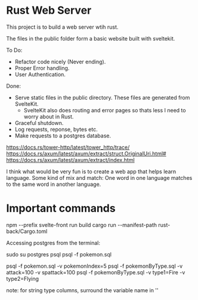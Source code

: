 # Rust Web Server

This project is to build a web server wtih rust.

The files in the public folder form a basic website built with sveltekit.

To Do:

- Refactor code nicely (Never ending).
- Proper Error handling.
- User Authentication.

Done:

- Serve static files in the public directory. These files are generated from SvelteKit.
  - SvelteKit also does routing and error pages so thats less I need to worry about in Rust.
- Graceful shutdown.
- Log requests, reponse, bytes etc.
- Make requests to a postgres database.

https://docs.rs/tower-http/latest/tower_http/trace/
https://docs.rs/axum/latest/axum/extract/struct.OriginalUri.html#
https://docs.rs/axum/latest/axum/extract/index.html

I think what would be very fun is to create a web app that helps learn language. Some kind of mix and match: One word in one language matches to the same word in another language.

# Important commands

npm --prefix svelte-front run build
cargo run --manifest-path rust-back/Cargo.toml

<!--
DROP TABLE pokemon;

CREATE TABLE pokemon (
  PokedexNumber INT,
  Name VARCHAR(255),
  Form VARCHAR(255),
  Type1 VARCHAR(255),
  Type2 VARCHAR(255),
  Ability1 VARCHAR(255),
  Ability2 VARCHAR(255),
  HiddenAbility VARCHAR(255),
  HP INT,
  Att INT,
  Def INT,
  SpA INT,
  SpD INT,
  Spe INT,
  Height REAL,
  Weight REAL,
  PokemonImageFilename VARCHAR(255)
  );

\COPY pokemon FROM 'PokemonStats.csv' WITH (FORMAT csv, HEADER true);
-->

Accessing postgres from the terminal:

sudo su postgres
psql
psql -f pokemon.sql

psql -f pokemon.sql -v pokemonIndex=5
psql -f pokemonByType.sql -v attack=100 -v spattack=100
psql -f pokemonByType.sql -v type1=Fire -v type2=Flying

note: for string type columns, surround the variable name in ''
